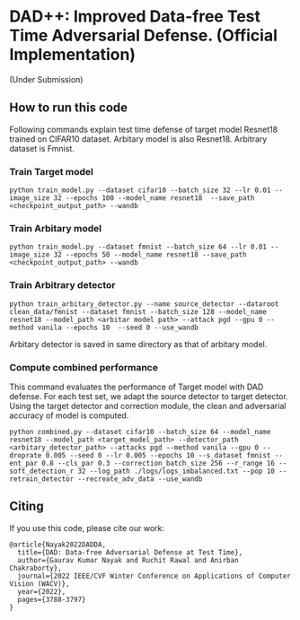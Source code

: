 
# DAD++: Improved Data-free Test Time Adversarial Defense. (Official Implementation) 
(Under Submission)

## How to run this code
Following commands explain test time defense of target model Resnet18 trained on CIFAR10 dataset. Arbitary model is also Resnet18. Arbitrary dataset is Fmnist. 

### Train Target model
``` 
python train_model.py --dataset cifar10 --batch_size 32 --lr 0.01 --image_size 32 --epochs 100 --model_name resnet18  --save_path <checkpoint_output_path> --wandb
``` 

### Train Arbitary model

``` 
python train_model.py --dataset fmnist --batch_size 64 --lr 0.01 --image_size 32 --epochs 50 --model_name resnet18 --save_path <checkpoint_output_path> --wandb
``` 

### Train Arbitrary detector 
``` 
python train_arbitary_detector.py --name source_detector --dataroot clean_data/fmnist --dataset fmnist --batch_size 128 --model_name resnet18 --model_path <arbitar model path> --attack pgd --gpu 0 --method vanila --epochs 10  --seed 0 --use_wandb
``` 
Arbitary detector is saved in same directory as that of arbitary model. 


### Compute combined performance
This command evaluates the performance of Target model with DAD defense. For each test set, we adapt the source detector to target detector. Using the target detector and correction module, the clean and adversarial accuracy of model is computed.
 ```
python combined.py --dataset cifar10 --batch_size 64 --model_name resnet18 --model_path <target_model_path> --detector_path <arbitary_detector_path> --attacks pgd --method vanila --gpu 0 --droprate 0.005 --seed 0 --lr 0.005 --epochs 10 --s_dataset fmnist --ent_par 0.8 --cls_par 0.3 --correction_batch_size 256 --r_range 16 --soft_detection_r 32 --log_path ./logs/logs_imbalanced.txt --pop 10 --retrain_detector --recreate_adv_data --use_wandb 
 ``` 
 
 ## Citing
If you use this code, please cite our work:

```
@article{Nayak2022DADDA,
  title={DAD: Data-free Adversarial Defense at Test Time},
  author={Gaurav Kumar Nayak and Ruchit Rawal and Anirban Chakraborty},
  journal={2022 IEEE/CVF Winter Conference on Applications of Computer Vision (WACV)},
  year={2022},
  pages={3788-3797}
}
```

